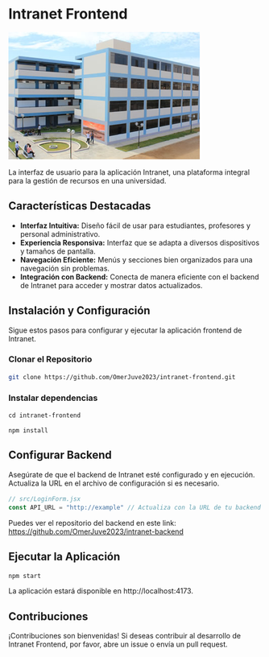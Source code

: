 # Intranet Frontend

![Logo de Intranet](img.png)

La interfaz de usuario para la aplicación Intranet, una plataforma integral para la gestión de recursos en una
universidad.

## Características Destacadas

- **Interfaz Intuitiva:** Diseño fácil de usar para estudiantes, profesores y personal administrativo.
- **Experiencia Responsiva:** Interfaz que se adapta a diversos dispositivos y tamaños de pantalla.
- **Navegación Eficiente:** Menús y secciones bien organizados para una navegación sin problemas.
- **Integración con Backend:** Conecta de manera eficiente con el backend de Intranet para acceder y mostrar datos
  actualizados.

## Instalación y Configuración

Sigue estos pasos para configurar y ejecutar la aplicación frontend de Intranet.

### Clonar el Repositorio

```bash
git clone https://github.com/OmerJuve2023/intranet-frontend.git
```

### Instalar dependencias

```shell
cd intranet-frontend
```

```npm
npm install
```

## Configurar Backend

Asegúrate de que el backend de Intranet esté configurado y en ejecución. Actualiza la URL en el archivo de configuración
si es necesario.

```javascript
// src/LoginForm.jsx
const API_URL = "http://example" // Actualiza con la URL de tu backend
```

Puedes ver el repositorio del backend en este link: https://github.com/OmerJuve2023/intranet-backend

## Ejecutar la Aplicación

```npm
npm start
```

La aplicación estará disponible en http://localhost:4173.

## Contribuciones

¡Contribuciones son bienvenidas! Si deseas contribuir al desarrollo de Intranet Frontend, por favor, abre un issue o
envía un pull request.